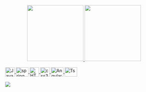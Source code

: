 

<div align="center">
    <a href="https://github.com/carmenlopes">
    <img height="180em" src="https://github-readme-stats.vercel.app/api?username=carmenlopes&show_icons=true&theme=dracula&include_all_commits=true&count_private=true"/>
    <img height="180em" src="https://github-readme-stats.vercel.app/api/top-langs/?username=carmenlopes&layout=compact&langs_count=7&theme=dracula"/>
</div>

  <div style="display: inline_block"><br>
    <img align="center" alt="Java" height="30" width="30" src="https://cdn.jsdelivr.net/gh/devicons/devicon/icons/java/java-original.svg"/>
    <img align="center" alt="spring" height="30" width="40" src="https://cdn.jsdelivr.net/gh/devicons/devicon/icons/spring/spring-original-wordmark.svg">
    <img align="center" alt="HTML" height="30" width="30" src="https://cdn.jsdelivr.net/gh/devicons/devicon/icons/html5/html5-original.svg"/>
    <img align="center" alt="css3" height="30" width="30" src="https://cdn.jsdelivr.net/gh/devicons/devicon/icons/css3/css3-original.svg" />
    <img align="center" alt="Angular" height="30" width="40" src="https://cdn.jsdelivr.net/gh/devicons/devicon/icons/angularjs/angularjs-original.svg">
    <img align="center" alt="Ts" height="30" width="40" src="https://cdn.jsdelivr.net/gh/devicons/devicon/icons/typescript/typescript-original.svg">
  </div>
    <br/>
   
  <div> 
    <a href="https://www.linkedin.com/in/carmenlopes/" target="_blank"><img src="https://img.shields.io/badge/LinkedIn-0077B5?style=for-the-badge&logo=linkedin&logoColor=white" target="_blank"></a> 
  </div>
